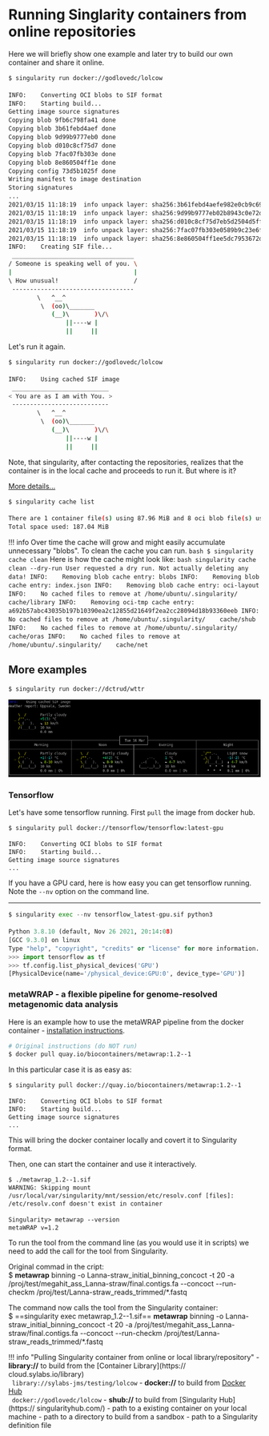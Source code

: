 # Running Singlarity containers from online repositories

Here we will briefly show one example and later try to build our own container and share it online.

``` bash
$ singularity run docker://godlovedc/lolcow

INFO:    Converting OCI blobs to SIF format
INFO:    Starting build...
Getting image source signatures
Copying blob 9fb6c798fa41 done  
Copying blob 3b61febd4aef done  
Copying blob 9d99b9777eb0 done  
Copying blob d010c8cf75d7 done  
Copying blob 7fac07fb303e done  
Copying blob 8e860504ff1e done  
Copying config 73d5b1025f done  
Writing manifest to image destination
Storing signatures
...
2021/03/15 11:18:19  info unpack layer: sha256:3b61febd4aefe982e0cb9c696d415137384d1a01052b50a85aae46439e15e49a
2021/03/15 11:18:19  info unpack layer: sha256:9d99b9777eb02b8943c0e72d7a7baec5c782f8fd976825c9d3fb48b3101aacc2
2021/03/15 11:18:19  info unpack layer: sha256:d010c8cf75d7eb5d2504d5ffa0d19696e8d745a457dd8d28ec6dd41d3763617e
2021/03/15 11:18:19  info unpack layer: sha256:7fac07fb303e0589b9c23e6f49d5dc1ff9d6f3c8c88cabe768b430bdb47f03a9
2021/03/15 11:18:19  info unpack layer: sha256:8e860504ff1ee5dc7953672d128ce1e4aa4d8e3716eb39fe710b849c64b20945
INFO:    Creating SIF file...
 __________________________________
/ Someone is speaking well of you. \
|                                  |
\ How unusual!                     /
 ----------------------------------
        \   ^__^
         \  (oo)\_______
            (__)\       )\/\
                ||----w |
                ||     ||
```

Let's run it again.
``` bash
$ singularity run docker://godlovedc/lolcow

INFO:    Using cached SIF image
 ___________________________
< You are as I am with You. >
 ---------------------------
        \   ^__^
         \  (oo)\_______
            (__)\       )\/\
                ||----w |
                ||     ||
```
Note, that singularity, after contacting the repositories, realizes that the container is in the local cache and proceeds to run it. But where is it?

[More details...](https://sylabs.io/guides/3.8/user-guide/singularity_and_docker.html)

``` bash
$ singularity cache list

There are 1 container file(s) using 87.96 MiB and 8 oci blob file(s) using 99.09 MiB of space
Total space used: 187.04 MiB
```
!!! info
    Over time the cache will grow and might easily accumulate unnecessary "blobs". To clean the cache you can run.
    ``` bash
    $ singularity cache clean
    ```
    Here is how the cache might look like:
    ``` bash
    singularity cache clean --dry-run
    User requested a dry run. Not actually deleting any data!
    INFO:    Removing blob cache entry: blobs
    INFO:    Removing blob cache entry: index.json
    INFO:    Removing blob cache entry: oci-layout
    INFO:    No cached files to remove at /home/ubuntu/.singularity/    cache/library
    INFO:    Removing oci-tmp cache entry:     a692b57abc43035b197b10390ea2c12855d21649f2ea2cc28094d18b93360eeb
    INFO:    No cached files to remove at /home/ubuntu/.singularity/    cache/shub
    INFO:    No cached files to remove at /home/ubuntu/.singularity/    cache/oras
    INFO:    No cached files to remove at /home/ubuntu/.singularity/    cache/net
    ```

## More examples

```
$ singularity run docker://dctrud/wttr
```
![output](images/wttr.png)

### Tensorflow 
Let's have some tensorflow running. First `pull` the image from docker hub.

```
$ singularity pull docker://tensorflow/tensorflow:latest-gpu

INFO:    Converting OCI blobs to SIF format
INFO:    Starting build...
Getting image source signatures
...
```

If you have a GPU card, here is how easy you can get tensorflow running. Note the `--nv` option on the command line.

---

``` python
$ singularity exec --nv tensorflow_latest-gpu.sif python3

Python 3.8.10 (default, Nov 26 2021, 20:14:08) 
[GCC 9.3.0] on linux
Type "help", "copyright", "credits" or "license" for more information.
>>> import tensorflow as tf
>>> tf.config.list_physical_devices('GPU')
[PhysicalDevice(name='/physical_device:GPU:0', device_type='GPU')]
```

### metaWRAP - a flexible pipeline for genome-resolved metagenomic data analysis

Here is an example how to use the metaWRAP pipeline from the docker container - [installation instructions](https://github.com/bxlab/metaWRAP#docker-installation).

``` bash
# Original instructions (do NOT run)
$ docker pull quay.io/biocontainers/metawrap:1.2--1
```
In this particular case it is as easy as:

```
$ singularity pull docker://quay.io/biocontainers/metawrap:1.2--1

INFO:    Converting OCI blobs to SIF format
INFO:    Starting build...
Getting image source signatures
...
```
This will bring the docker container locally and covert it to Singularity format.

Then, one can start the container and use it interactively.

```
$ ./metawrap_1.2--1.sif
WARNING: Skipping mount /usr/local/var/singularity/mnt/session/etc/resolv.conf [files]: /etc/resolv.conf doesn't exist in container

Singularity> metawrap --version
metaWRAP v=1.2
```

To run the tool from the command line (as you would use it in scripts) we need to add the call for the tool from Singularity.

Original commad in the cript:  
$ **metawrap** binning -o Lanna-straw_initial_binning_concoct -t 20 -a /proj/test/megahit_ass_Lanna-straw/final.contigs.fa --concoct --run-checkm /proj/test/Lanna-straw_reads_trimmed/*.fastq

The command now calls the tool from the Singularity container:  
$ ==singularity exec metawrap_1.2--1.sif== **metawrap** binning -o Lanna-straw_initial_binning_concoct -t 20 -a /proj/test/megahit_ass_Lanna-straw/final.contigs.fa --concoct --run-checkm /proj/test/Lanna-straw_reads_trimmed/*.fastq



!!! info "Pulling Singularity container from online or local library/repository"
    - **library://** to build from the [Container Library](https://    cloud.sylabs.io/library)  
    ` library://sylabs-jms/testing/lolcow`
    - **docker://** to build from [Docker Hub](https://hub.docker.com/    )  
    ` docker://godlovedc/lolcow`
    - **shub://** to build from [Singularity Hub](https://    singularityhub.com/)
    - path to a existing container on your local machine
    - path to a directory to build from a sandbox
    - path to a Singularity definition file

